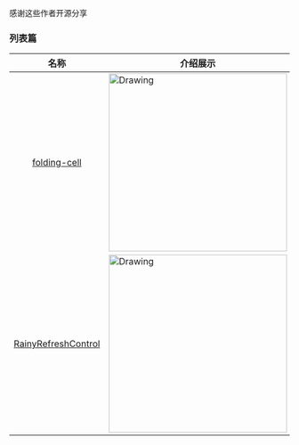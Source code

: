 
感谢这些作者开源分享
### 列表篇
名称  | 介绍展示
:---: | --- 
[folding-cell](https://github.com/Ramotion/folding-cell)  |  <img src="https://github.com/Ramotion/folding-cell/raw/master/Screenshots/folding-cell.gif" alt="Drawing" width="320px" /> 
[RainyRefreshControl](https://github.com/Onix-Systems/RainyRefreshControl)  |  <img src="https://github.com/Onix-Systems/RainyRefreshControl/raw/master/gif/umbrella_refresh.gif" alt="Drawing" width="320px" /> 
